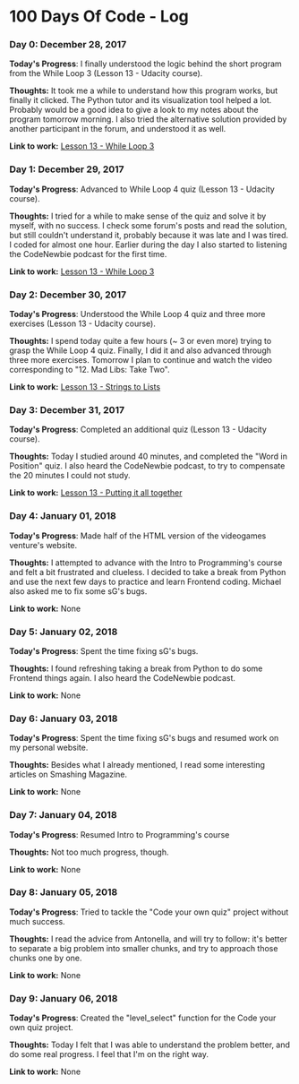 # 100 Days Of Code - Log

### Day 0: December 28, 2017

**Today's Progress**: I finally understood the logic behind the short program from the While Loop 3 (Lesson 13 - Udacity course).

**Thoughts:** It took me a while to understand how this program works, but finally it clicked. The Python tutor and its visualization tool helped a lot. Probably would be a good idea to give a look to my notes about the program tomorrow morning. I also tried the alternative solution provided by another participant in the forum, and understood it as well.

**Link to work:** [Lesson 13 - While Loop 3](https://goo.gl/EryJKy)

### Day 1: December 29, 2017

**Today's Progress**: Advanced to While Loop 4 quiz (Lesson 13 - Udacity course).

**Thoughts:** I tried for a while to make sense of the quiz and solve it by myself, with no success. I check some forum's posts and read the solution, but still couldn't understand it, probably because it was late and I was tired. I coded for almost one hour. Earlier during the day I also started to listening the CodeNewbie podcast for the first time.

**Link to work:** [Lesson 13 - While Loop 3](https://goo.gl/UhYRfj)

### Day 2: December 30, 2017

**Today's Progress**: Understood the While Loop 4 quiz and three more exercises (Lesson 13 - Udacity course).

**Thoughts:** I spend today quite a few hours (~ 3 or even more) trying to grasp the While Loop 4 quiz. Finally, I did it and also advanced through three more exercises. Tomorrow I plan to continue and watch the video corresponding to "12. Mad Libs: Take Two". 

**Link to work:** [Lesson 13 - Strings to Lists](https://goo.gl/74ijgT)

### Day 3: December 31, 2017

**Today's Progress**: Completed an additional quiz (Lesson 13 - Udacity course).

**Thoughts:** Today I studied around 40 minutes, and completed the "Word in Position" quiz. I also heard the CodeNewbie podcast, to try to compensate the 20 minutes I could not study.

**Link to work:** [Lesson 13 - Putting it all together](https://goo.gl/i74Vqf)

### Day 4: January 01, 2018

**Today's Progress**: Made half of the HTML version of the videogames venture's website.

**Thoughts:** I attempted to advance with the Intro to Programming's course and felt a bit frustrated and clueless. I decided to take a break from Python and use the next few days to practice and learn Frontend coding. Michael also asked me to fix some sG's bugs.

**Link to work:** None

### Day 5: January 02, 2018

**Today's Progress**: Spent the time fixing sG's bugs.

**Thoughts:** I found refreshing taking a break from Python to do some Frontend things again. I also heard the CodeNewbie podcast.

**Link to work:** None

### Day 6: January 03, 2018

**Today's Progress**: Spent the time fixing sG's bugs and resumed work on my personal website.

**Thoughts:** Besides what I already mentioned, I read some interesting articles on Smashing Magazine.

**Link to work:** None


### Day 7: January 04, 2018

**Today's Progress**: Resumed Intro to Programming's course

**Thoughts:** Not too much progress, though.

**Link to work:** None

### Day 8: January 05, 2018

**Today's Progress**: Tried to tackle the "Code your own quiz" project without much success.

**Thoughts:** I read the advice from Antonella, and will try to follow: it's better to separate a big problem into smaller chunks, and try to approach those chunks one by one.

**Link to work:** None

### Day 9: January 06, 2018

**Today's Progress**: Created the "level_select" function for the Code your own quiz project.

**Thoughts:** Today I felt that I was able to understand the problem better, and do some real progress. I feel that I'm on the right way.

**Link to work:** None

